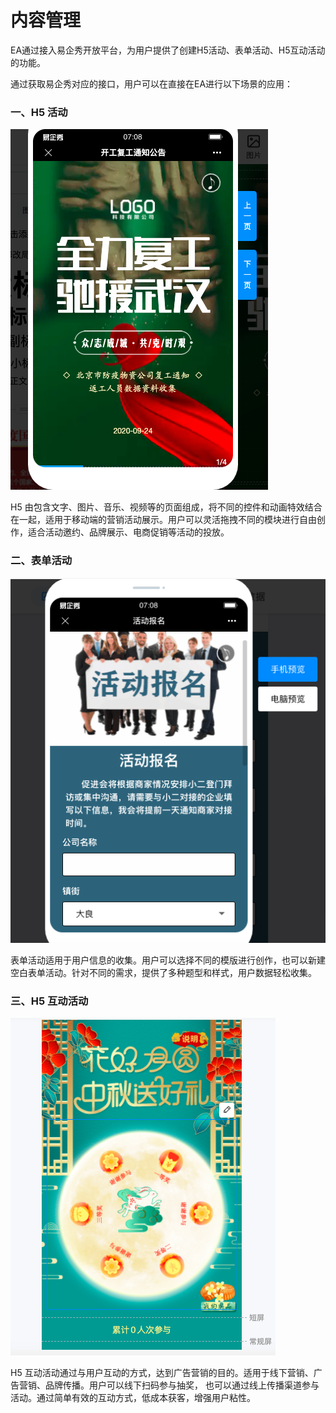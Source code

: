 # 内容管理

EA通过接入易企秀开放平台，为用户提供了创建H5活动、表单活动、H5互动活动的功能。

通过获取易企秀对应的接口，用户可以在直接在EA进行以下场景的应用：

### 一、H5 活动

![H5](../../../.gitbook/assets/h5-chang-jing-.png)

H5 由包含文字、图片、音乐、视频等的页面组成，将不同的控件和动画特效结合在一起，适用于移动端的营销活动展示。用户可以灵活拖拽不同的模块进行自由创作，适合活动邀约、品牌展示、电商促销等活动的投放。

### 二、表单活动

![&#x8868;&#x5355;](../../../.gitbook/assets/biao-dan-chang-jing-.png)

表单活动适用于用户信息的收集。用户可以选择不同的模版进行创作，也可以新建空白表单活动。针对不同的需求，提供了多种题型和样式，用户数据轻松收集。

### 三、H5 互动活动



![H5&#x4E92;&#x52A8;](../../../.gitbook/assets/h5-hu-dong-chang-jing-.png)

H5 互动活动通过与用户互动的方式，达到广告营销的目的。适用于线下营销、广告营销、品牌传播。用户可以线下扫码参与抽奖， 也可以通过线上传播渠道参与活动。通过简单有效的互动方式，低成本获客，增强用户粘性。

